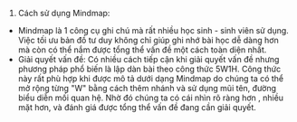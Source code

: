 1. Cách sử dụng Mindmap: 
  - Mindmap là 1 công cụ ghi chú mà rất nhiều học sinh - sinh viên sử dụng. Việc tối ưu bản đồ tư duy không chỉ giúp ghi nhớ bài học dễ dàng 
  hơn mà còn có thể nắm được tổng thể vấn đề một cách toàn diện nhất. 
  - Giải quyết vấn đề: Có nhiều cách tiếp cận khi giải quyết vấn đề nhưng phương pháp phổ biến là lập dàn bài theo công thức 5W1H. Công thức này 
  rất phù hợp khi được mô tả dưới dạng Mindmap do chúng ta có thể mở rộng từng "W" bằng cách thêm nhánh và sử dụng mũi tên, đường biểu diễn mối 
  quan hệ. Nhờ đó chúng ta có cái nhìn rõ ràng hơn , nhiều mặt hơn, và đánh giá được tổng thể vấn đề đang cần giải quyết.
